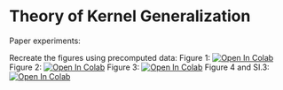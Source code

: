 # Theory of Kernel Generalization  

Paper experiments:


Recreate the figures using precomputed data:
Figure 1: [![Open In Colab](https://colab.research.google.com/assets/colab-badge.svg)](https://colab.research.google.com/github/Pehlevan-Group/kernel-generalization/blob/main/PaperFigures/Fig1_MNIST_Classification.ipynb)
Figure 2: [![Open In Colab](https://colab.research.google.com/assets/colab-badge.svg)](https://colab.research.google.com/github/Pehlevan-Group/kernel-generalization/blob/main/PaperFigures/Fig2_RBF_Regression_MNIST_CIFAR.ipynb)
Figure 3: [![Open In Colab](https://colab.research.google.com/assets/colab-badge.svg)](https://colab.research.google.com/github/Pehlevan-Group/kernel-generalization/blob/main/PaperFigures/Fig3_Bandlimited_Regression.ipynb)
Figure 4 and SI.3: [![Open In Colab](https://colab.research.google.com/assets/colab-badge.svg)](https://colab.research.google.com/github/Pehlevan-Group/kernel-generalization/blob/main/PaperFigures/Fig4_Fig.SI.3_GaussianRBF_Synth_Data_Plots.ipynb)
